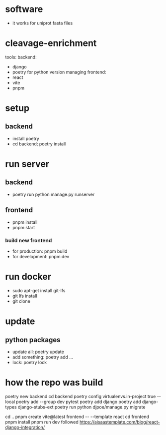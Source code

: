 # software
- it works for uniprot fasta files




# cleavage-enrichment
tools:
backend:
- django
- poetry for python version managing
frontend:
- react
- vite
- pnpm


# setup
## backend
- install poetry
- cd backend; poetry install

# run server
## backend
- poetry run python manage.py runserver

## frontend
- pnpm install
- pnpm start

### build new frontend
- for production: pnpm build
- for development: pnpm dev

# run docker
- sudo apt-get install git-lfs
- git lfs install
- git clone

# update
## python packages
- update all: poetry update
- add something: poetry add ...
- lock: poetry lock

# how the repo was build
poetry new backend
cd backend
poetry config virtualenvs.in-project true --local
poetry add --group dev pytest
poetry add django
poetry add django-types django-stubs-ext
poetry run python  djpoe/manage.py migrate

cd ..
pnpm create vite@latest frontend -- --template react
cd frontend
pnpm install
pnpm run dev
followed https://aisaastemplate.com/blog/react-django-integration/






